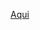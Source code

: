 [Aqui](https://medium.com/@yoshuawuyts/mastering-the-filesystem-in-node-js-4706b7cb0801?ct=t(BrazilJS_Weekly_468_9_2013))